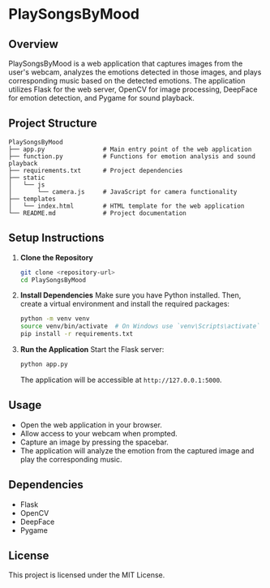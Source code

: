 # PlaySongsByMood

## Overview
PlaySongsByMood is a web application that captures images from the user's webcam, analyzes the emotions detected in those images, and plays corresponding music based on the detected emotions. The application utilizes Flask for the web server, OpenCV for image processing, DeepFace for emotion detection, and Pygame for sound playback.

## Project Structure
```
PlaySongsByMood
├── app.py                # Main entry point of the web application
├── function.py           # Functions for emotion analysis and sound playback
├── requirements.txt      # Project dependencies
├── static
│   └── js
│       └── camera.js     # JavaScript for camera functionality
├── templates
│   └── index.html        # HTML template for the web application
└── README.md             # Project documentation
```

## Setup Instructions

1. **Clone the Repository**
   ```bash
   git clone <repository-url>
   cd PlaySongsByMood
   ```

2. **Install Dependencies**
   Make sure you have Python installed. Then, create a virtual environment and install the required packages:
   ```bash
   python -m venv venv
   source venv/bin/activate  # On Windows use `venv\Scripts\activate`
   pip install -r requirements.txt
   ```

3. **Run the Application**
   Start the Flask server:
   ```bash
   python app.py
   ```
   The application will be accessible at `http://127.0.0.1:5000`.

## Usage
- Open the web application in your browser.
- Allow access to your webcam when prompted.
- Capture an image by pressing the spacebar.
- The application will analyze the emotion from the captured image and play the corresponding music.

## Dependencies
- Flask
- OpenCV
- DeepFace
- Pygame

## License
This project is licensed under the MIT License.